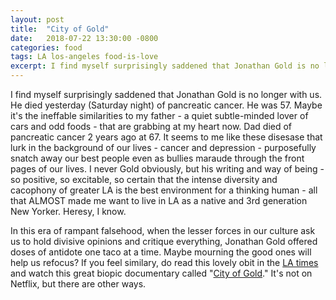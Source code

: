 ```yaml
---
layout: post
title:  "City of Gold"
date:   2018-07-22 13:30:00 -0800
categories: food
tags: LA los-angeles food-is-love
excerpt: I find myself surprisingly saddened that Jonathan Gold is no longer with us. He died yesterday (Saturday night) of pancreatic cancer. He was 57. Maybe it's the ineffable similarities to my father - a quiet subtle-minded lover of cars and odd foods - that are grabbing at my heart now.
---
```


I find myself surprisingly saddened that Jonathan Gold is no longer with us. He died yesterday (Saturday night) of pancreatic cancer. He was 57. Maybe it's the ineffable similarities to my father - a quiet subtle-minded lover of cars and odd foods - that are grabbing at my heart now. Dad died of pancreatic cancer 2 years ago at 67. It seems to me like these disesase that lurk in the background of our lives - cancer and depression - purposefully snatch away our best people even as bullies maraude through the front pages of our lives. I never Gold obviously, but his writing and way of being - so positive, so excitable, so certain that the intense diversity and cacophony of greater LA is the best environment for a thinking human - all that ALMOST made me want to live in LA as a native and 3rd generation New Yorker. Heresy, I know. 

In this era of rampant falsehood, when the lesser forces in our culture ask us to hold divisive opinions and critique everything, Jonathan Gold offered doses of antidote one taco at a time. Maybe mourning the good ones will help us refocus? If you feel similary, do read this lovely obit in the [LA times](http://www.latimes.com/local/obituaries/la-fo-jonathan-gold-obit-20180721-story.html) and watch this great biopic documentary called "[City of Gold](https://www.imdb.com/title/tt2614776/)." It's not on Netflix, but there are other ways.
